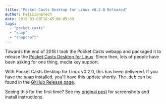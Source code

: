 ```yaml
---
title: "Pocket Casts Desktop for Linux v0.2.0 Released"
author: FelicianoTech
date: 2019-03-09T18:45:00-05:00
tags:
  - "pocket-casts"
  - "snap"
  - "snapcraft"
---
```


Towards the end of 2018 I took the Pocket Casts webapp and packaged it to release the [Pocket Casts Desktop for Linux][orig-post].
Since then, lots of people have been asking for one thing, media key support.

With Pocket Casts Desktop for Linux v0.2.0, this has been delivered.
If you have the snap installed, you'll have this update shortly.
The .deb can be found in the [GitHub Release page](https://github.com/felicianotech/pocket-casts-desktop-app/releases/tag/v0.2.0).

Seeing this for the first time?
See my [original post][orig-post] for screenshots and install instructions.



[orig-post]: https://www.feliciano.tech/blog/i-made-a-pocket-casts-desktop-app-for-linux/
